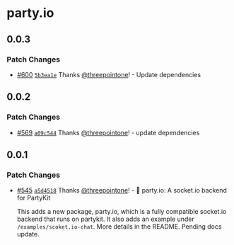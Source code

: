 # party.io

## 0.0.3

### Patch Changes

- [#600](https://github.com/partykit/partykit/pull/600) [`5b3ea1e`](https://github.com/partykit/partykit/commit/5b3ea1e326e5b4fd044c46acf3cf9608ed7225b6) Thanks [@threepointone](https://github.com/threepointone)! - Update dependencies

## 0.0.2

### Patch Changes

- [#569](https://github.com/partykit/partykit/pull/569) [`a09c544`](https://github.com/partykit/partykit/commit/a09c544d92d6c0f34ce4faa84a4af536bb53cf0c) Thanks [@threepointone](https://github.com/threepointone)! - update dependencies

## 0.0.1

### Patch Changes

- [#545](https://github.com/partykit/partykit/pull/545) [`a5d4518`](https://github.com/partykit/partykit/commit/a5d4518a46684319249b0a7d0916377ef9f8d8fd) Thanks [@threepointone](https://github.com/threepointone)! - 🎈 party.io: A socket.io backend for PartyKit

  This adds a new package, party.io, which is a fully compatible socket.io backend that runs on partykit. It also adds an example under `/examples/scoket.io-chat`. More details in the README. Pending docs update.
